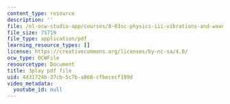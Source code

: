 ```yaml
---
content_type: resource
description: ''
file: /ol-ocw-studio-app/courses/8-03sc-physics-iii-vibrations-and-waves-fall-2016/4d31724b37cb5c7ba860cfbececf199d_VkbtIDSHfSc.pdf
file_size: 75719
file_type: application/pdf
learning_resource_types: []
license: https://creativecommons.org/licenses/by-nc-sa/4.0/
ocw_type: OCWFile
resourcetype: Document
title: 3play pdf file
uid: 4d31724b-37cb-5c7b-a860-cfbececf199d
video_metadata:
  youtube_id: null
---
```

